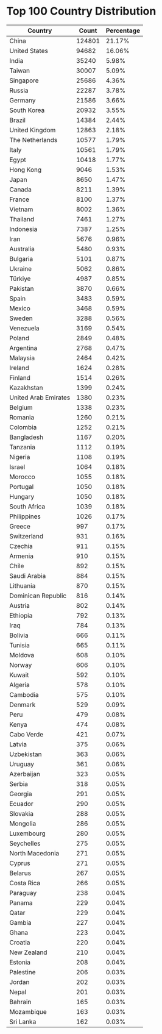 # Top 100 Country Distribution
| Country | Count | Percentage |
|----|----|----|
| China | 124801 | 21.17% |
| United States | 94682 | 16.06% |
| India | 35240 | 5.98% |
| Taiwan | 30007 | 5.09% |
| Singapore | 25686 | 4.36% |
| Russia | 22287 | 3.78% |
| Germany | 21586 | 3.66% |
| South Korea | 20932 | 3.55% |
| Brazil | 14384 | 2.44% |
| United Kingdom | 12863 | 2.18% |
| The Netherlands | 10577 | 1.79% |
| Italy | 10561 | 1.79% |
| Egypt | 10418 | 1.77% |
| Hong Kong | 9046 | 1.53% |
| Japan | 8650 | 1.47% |
| Canada | 8211 | 1.39% |
| France | 8100 | 1.37% |
| Vietnam | 8002 | 1.36% |
| Thailand | 7461 | 1.27% |
| Indonesia | 7387 | 1.25% |
| Iran | 5676 | 0.96% |
| Australia | 5480 | 0.93% |
| Bulgaria | 5101 | 0.87% |
| Ukraine | 5062 | 0.86% |
| Türkiye | 4987 | 0.85% |
| Pakistan | 3870 | 0.66% |
| Spain | 3483 | 0.59% |
| Mexico | 3468 | 0.59% |
| Sweden | 3288 | 0.56% |
| Venezuela | 3169 | 0.54% |
| Poland | 2849 | 0.48% |
| Argentina | 2768 | 0.47% |
| Malaysia | 2464 | 0.42% |
| Ireland | 1624 | 0.28% |
| Finland | 1514 | 0.26% |
| Kazakhstan | 1399 | 0.24% |
| United Arab Emirates | 1380 | 0.23% |
| Belgium | 1338 | 0.23% |
| Romania | 1260 | 0.21% |
| Colombia | 1252 | 0.21% |
| Bangladesh | 1167 | 0.20% |
| Tanzania | 1112 | 0.19% |
| Nigeria | 1108 | 0.19% |
| Israel | 1064 | 0.18% |
| Morocco | 1055 | 0.18% |
| Portugal | 1050 | 0.18% |
| Hungary | 1050 | 0.18% |
| South Africa | 1039 | 0.18% |
| Philippines | 1026 | 0.17% |
| Greece | 997 | 0.17% |
| Switzerland | 931 | 0.16% |
| Czechia | 911 | 0.15% |
| Armenia | 910 | 0.15% |
| Chile | 892 | 0.15% |
| Saudi Arabia | 884 | 0.15% |
| Lithuania | 870 | 0.15% |
| Dominican Republic | 816 | 0.14% |
| Austria | 802 | 0.14% |
| Ethiopia | 792 | 0.13% |
| Iraq | 784 | 0.13% |
| Bolivia | 666 | 0.11% |
| Tunisia | 665 | 0.11% |
| Moldova | 608 | 0.10% |
| Norway | 606 | 0.10% |
| Kuwait | 592 | 0.10% |
| Algeria | 578 | 0.10% |
| Cambodia | 575 | 0.10% |
| Denmark | 529 | 0.09% |
| Peru | 479 | 0.08% |
| Kenya | 474 | 0.08% |
| Cabo Verde | 421 | 0.07% |
| Latvia | 375 | 0.06% |
| Uzbekistan | 363 | 0.06% |
| Uruguay | 361 | 0.06% |
| Azerbaijan | 323 | 0.05% |
| Serbia | 318 | 0.05% |
| Georgia | 291 | 0.05% |
| Ecuador | 290 | 0.05% |
| Slovakia | 288 | 0.05% |
| Mongolia | 286 | 0.05% |
| Luxembourg | 280 | 0.05% |
| Seychelles | 275 | 0.05% |
| North Macedonia | 271 | 0.05% |
| Cyprus | 271 | 0.05% |
| Belarus | 267 | 0.05% |
| Costa Rica | 266 | 0.05% |
| Paraguay | 238 | 0.04% |
| Panama | 229 | 0.04% |
| Qatar | 229 | 0.04% |
| Gambia | 227 | 0.04% |
| Ghana | 223 | 0.04% |
| Croatia | 220 | 0.04% |
| New Zealand | 210 | 0.04% |
| Estonia | 208 | 0.04% |
| Palestine | 206 | 0.03% |
| Jordan | 202 | 0.03% |
| Nepal | 201 | 0.03% |
| Bahrain | 165 | 0.03% |
| Mozambique | 163 | 0.03% |
| Sri Lanka | 162 | 0.03% |
